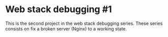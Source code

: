 # Web stack debugging #1

This is the second project in the web stack debugging series. These series consists on fix a broken server (Nginx) to a working state.

